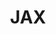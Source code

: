 ---
title: JAX
categories:
  - other
docs:
  - id: python
    url: https://github.com/google/jax#installation
    maintainer: community
    example: |
      ```python

      ```
#   - id: nodejs
#     url: https://node.testcontainers.org/modules/arangodb/
#     maintainer: core
#     example: |
#       ```javascript
#       const container = await new ArangoDBContainer().start();
#       ```
description: |
  JAX is a Python library for accelerator-oriented array computation and program transformation, designed for high-performance numerical computing and large-scale machine learning.
---